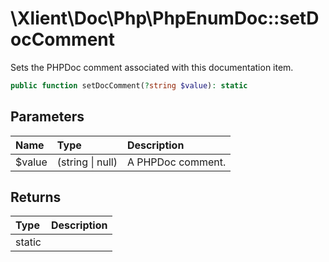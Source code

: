 # \\Xlient\\Doc\\Php\\PhpEnumDoc::setDocComment

Sets the PHPDoc comment associated with this documentation item.

```php
public function setDocComment(?string $value): static
```

## Parameters

| Name | Type | Description |
| :--- | :--- | :--- |
| $value | \(string \| null\) | A PHPDoc comment. |

## Returns

| Type | Description |
| :--- | :--- |
| static |  |